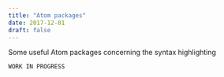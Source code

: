 ```yaml
---
title: "Atom packages"
date: 2017-12-01
draft: false
---
```


Some useful Atom packages concerning the syntax highlighting

`WORK IN PROGRESS`

<!--
Status: stop
As for now Atom is shut down but you can check the code in my github profile -->
